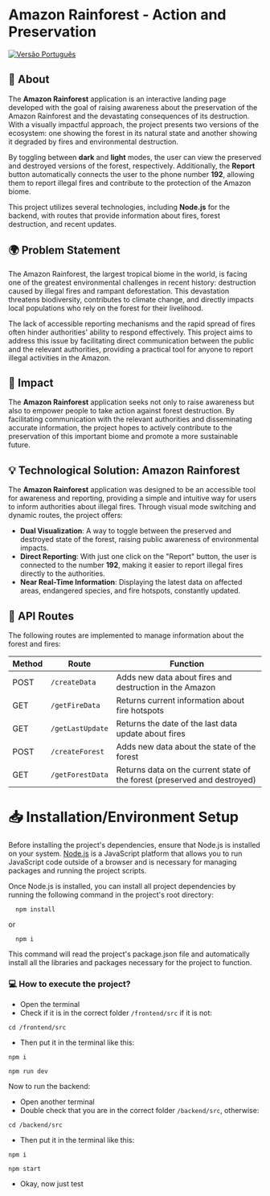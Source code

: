 # **Amazon Rainforest - Action and Preservation**

[![Versão Português](https://img.shields.io/badge/Versão-PortuguêsBR-blue)](../README.md)

## 📝 **About**
The **Amazon Rainforest** application is an interactive landing page developed with the goal of raising awareness about the preservation of the Amazon Rainforest and the devastating consequences of its destruction. With a visually impactful approach, the project presents two versions of the ecosystem: one showing the forest in its natural state and another showing it degraded by fires and environmental destruction.

By toggling between **dark** and **light** modes, the user can view the preserved and destroyed versions of the forest, respectively. Additionally, the **Report** button automatically connects the user to the phone number **192**, allowing them to report illegal fires and contribute to the protection of the Amazon biome.

This project utilizes several technologies, including **Node.js** for the backend, with routes that provide information about fires, forest destruction, and recent updates.

## 🌍 **Problem Statement**
The Amazon Rainforest, the largest tropical biome in the world, is facing one of the greatest environmental challenges in recent history: destruction caused by illegal fires and rampant deforestation. This devastation threatens biodiversity, contributes to climate change, and directly impacts local populations who rely on the forest for their livelihood.

The lack of accessible reporting mechanisms and the rapid spread of fires often hinder authorities' ability to respond effectively. This project aims to address this issue by facilitating direct communication between the public and the relevant authorities, providing a practical tool for anyone to report illegal activities in the Amazon.

## 🌱 **Impact**
The **Amazon Rainforest** application seeks not only to raise awareness but also to empower people to take action against forest destruction. By facilitating communication with the relevant authorities and disseminating accurate information, the project hopes to actively contribute to the preservation of this important biome and promote a more sustainable future.

## 💡 **Technological Solution: Amazon Rainforest**
The **Amazon Rainforest** application was designed to be an accessible tool for awareness and reporting, providing a simple and intuitive way for users to inform authorities about illegal fires. Through visual mode switching and dynamic routes, the project offers:

- **Dual Visualization**: A way to toggle between the preserved and destroyed state of the forest, raising public awareness of environmental impacts.
- **Direct Reporting**: With just one click on the "Report" button, the user is connected to the number **192**, making it easier to report illegal fires directly to the authorities.
- **Near Real-Time Information**: Displaying the latest data on affected areas, endangered species, and fire hotspots, constantly updated.

## 🔄 **API Routes**
The following routes are implemented to manage information about the forest and fires:

| Method | Route                      | Function                                                                      |
| ------ | -------------------------- | ----------------------------------------------------------------------------- |
| POST   | `/createData`              | Adds new data about fires and destruction in the Amazon                       |
| GET    | `/getFireData`             | Returns current information about fire hotspots                               |
| GET    | `/getLastUpdate`           | Returns the date of the last data update about fires                          |
| POST   | `/createForest`            | Adds new data about the state of the forest                                   |
| GET    | `/getForestData`           | Returns data on the current state of the forest (preserved and destroyed)     |

# 📥 Installation/Environment Setup
Before installing the project's dependencies, ensure that Node.js is installed on your system. [Node.js](https://nodejs.org/en/download/prebuilt-installer) is a JavaScript platform that allows you to run JavaScript code outside of a browser and is necessary for managing packages and running the project scripts.

Once Node.js is installed, you can install all project dependencies by running the following command in the project's root directory:
```
  npm install
```
or 
```
  npm i
```
This command will read the project's package.json file and automatically install all the libraries and packages necessary for the project to function.

### 💻 How to execute the project?
- Open the terminal
- Check if it is in the correct folder `/frontend/src` if it is not:
```
cd /frontend/src
```

- Then put it in the terminal like this:
```
npm i
```
```
npm run dev
```

Now to run the backend:
  
- Open another terminal
- Double check that you are in the correct folder `/backend/src`, otherwise:
```
cd /backend/src
```

- Then put it in the terminal like this:
```
npm i
```
```
npm start
```

- Okay, now just test
